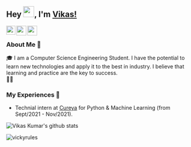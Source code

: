 ## Hey <img src="https://github.com/TheDudeThatCode/TheDudeThatCode/blob/master/Assets/Hi.gif" width="29px">, I'm [Vikas!](https://vickyrules.github.io/vikas_kumar/) 



<a href="https://www.linkedin.com/in/vikas-kumar-9151b7191">

  <img align="left" width="24px" src="https://cdn.jsdelivr.net/npm/simple-icons@v3/icons/linkedin.svg"  />

</a>


  


<a href="mailto:vickyrules1705@gmail.com">

  <img align="left" width="26px" src="https://cdn.jsdelivr.net/npm/simple-icons@v3/icons/gmail.svg" />

</a>
<a href="https://twitter.com/i_m_Vikas__?t=IibbhZn45IWi7uVrMjv9uA&s=09">
  <img align="left" width="26px" src="https://cdn.jsdelivr.net/npm/simple-icons@v3/icons/twitter.svg" />
</a> 





<br />

### About Me 🚀
🎓 I am a Computer Science Engineering Student. I have the potential to learn new technologies and apply it to the best in industry. I believe that learning and practice are the key to success. </br>
👨‍💻 

### My Experiences 🙌
- Technial intern at [Cureya](https://cureya.in/) for  Python & Machine Learning (from Sept/2021 -  Nov/2021).

<!--### Honors & Awards 🏅 -->

![Vikas Kumar's github stats](https://github-readme-stats.vercel.app/api?username=vickyrules&show_icons=true&theme=radical)
<p align="left"> <img src="https://komarev.com/ghpvc/?username=vickyrules&label=Profile%20views&color=0e75b6&style=flat" alt="vickyrules" /> </p>
